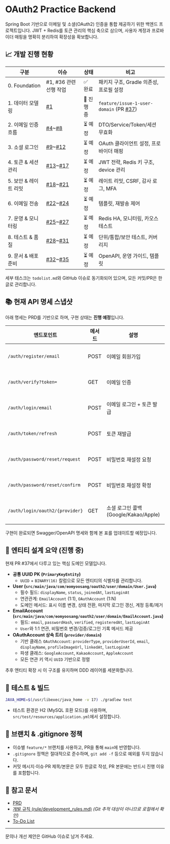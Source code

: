 # OAuth2 Practice Backend

Spring Boot 기반으로 이메일 및 소셜(OAuth2) 인증을 통합 제공하기 위한 백엔드 프로젝트입니다. JWT + Redis를 토큰 관리의 핵심 축으로 삼으며, 사용자 계정과 프로바이더 매핑을 명확히 분리하여 확장성을 확보합니다.

## 📈 개발 진행 현황
| 구분 | 이슈 | 상태 | 비고 |
| --- | --- | --- | --- |
| 0. Foundation | #1, #36 관련 선행 작업 | ✅ 완료 | 패키지 구조, Gradle 의존성, 프로필 설정 | 
| 1. 데이터 모델링 | [#1](https://github.com/EomYoosang/oauth2-practice-opencode/issues/1) | 🚧 진행 중 | `feature/issue-1-user-domain` (PR [#37](https://github.com/EomYoosang/oauth2-practice-opencode/pull/37)) |
| 2. 이메일 인증 흐름 | [#4](https://github.com/EomYoosang/oauth2-practice-opencode/issues/4)~[#8](https://github.com/EomYoosang/oauth2-practice-opencode/issues/8) | ⏳ 예정 | DTO/Service/Token/세션 무효화 | 
| 3. 소셜 로그인 | [#9](https://github.com/EomYoosang/oauth2-practice-opencode/issues/9)~[#12](https://github.com/EomYoosang/oauth2-practice-opencode/issues/12) | ⏳ 예정 | OAuth 클라이언트 설정, 프로바이더 매핑 |
| 4. 토큰 & 세션 관리 | [#13](https://github.com/EomYoosang/oauth2-practice-opencode/issues/13)~[#17](https://github.com/EomYoosang/oauth2-practice-opencode/issues/17) | ⏳ 예정 | JWT 전략, Redis 키 구조, device 관리 |
| 5. 보안 & 레이트 리밋 | [#18](https://github.com/EomYoosang/oauth2-practice-opencode/issues/18)~[#21](https://github.com/EomYoosang/oauth2-practice-opencode/issues/21) | ⏳ 예정 | 레이트 리밋, CSRF, 감사 로그, MFA |
| 6. 이메일 전송 | [#22](https://github.com/EomYoosang/oauth2-practice-opencode/issues/22)~[#24](https://github.com/EomYoosang/oauth2-practice-opencode/issues/24) | ⏳ 예정 | 템플릿, 재발송 제어 |
| 7. 운영 & 모니터링 | [#25](https://github.com/EomYoosang/oauth2-practice-opencode/issues/25)~[#27](https://github.com/EomYoosang/oauth2-practice-opencode/issues/27) | ⏳ 예정 | Redis HA, 모니터링, 카오스 테스트 |
| 8. 테스트 & 품질 | [#28](https://github.com/EomYoosang/oauth2-practice-opencode/issues/28)~[#31](https://github.com/EomYoosang/oauth2-practice-opencode/issues/31) | ⏳ 예정 | 단위/통합/보안 테스트, 커버리지 |
| 9. 문서 & 배포 준비 | [#32](https://github.com/EomYoosang/oauth2-practice-opencode/issues/32)~[#35](https://github.com/EomYoosang/oauth2-practice-opencode/issues/35) | ⏳ 예정 | OpenAPI, 운영 가이드, 템플릿 |

세부 태스크는 `todolist.md`와 GitHub 이슈로 동기화되어 있으며, 모든 커밋/PR은 한글로 관리합니다.

## 📚 현재 API 명세 스냅샷
아래 명세는 PRD를 기반으로 하며, 구현 상태는 **진행 예정**입니다.

| 엔드포인트 | 메서드 | 설명 | 상태 |
| --- | --- | --- | --- |
| `/auth/register/email` | POST | 이메일 회원가입 | ⏳ 예정 |
| `/auth/verify?token=` | GET | 이메일 인증 | ⏳ 예정 |
| `/auth/login/email` | POST | 이메일 로그인 + 토큰 발급 | ⏳ 예정 |
| `/auth/token/refresh` | POST | 토큰 재발급 | ⏳ 예정 |
| `/auth/password/reset/request` | POST | 비밀번호 재설정 요청 | ⏳ 예정 |
| `/auth/password/reset/confirm` | POST | 비밀번호 재설정 확정 | ⏳ 예정 |
| `/auth/login/oauth2/{provider}` | GET | 소셜 로그인 콜백 (Google/Kakao/Apple) | ⏳ 예정 |

구현이 완료되면 Swagger/OpenAPI 명세와 함께 본 표를 업데이트할 예정입니다.

## 🧱 엔티티 설계 요약 (진행 중)
현재 PR #37에서 다루고 있는 핵심 도메인 모델입니다.

- **공통 UUID PK (`PrimaryKeyEntity`)**
  - `UUID` + `BINARY(16)` 칼럼으로 모든 엔티티의 식별자를 관리합니다.
- **User (`src/main/java/com/eomyoosang/oauth2/user/domain/User.java`)**
  - 필수 필드: `displayName`, `status`, `joinedAt`, `lastLoginAt`
  - 연관관계: `EmailAccount` (1:1), `OAuthAccount` (1:N)
  - 도메인 메서드: 표시 이름 변경, 상태 전환, 마지막 로그인 갱신, 계정 등록/제거
- **EmailAccount (`src/main/java/com/eomyoosang/oauth2/user/domain/EmailAccount.java`)**
  - 필드: `email`, `passwordHash`, `verified`, `registeredAt`, `lastLoginAt`
  - `User`와 1:1 연관, 비밀번호 변경/검증/로그인 기록 메서드 제공
- **OAuthAccount 상속 트리 (`provider/domain`)**
  - 기반 클래스 `OAuthAccount`: `providerType`, `providerUserId`, `email`, `displayName`, `profileImageUrl`, `linkedAt`, `lastLoginAt`
  - 파생 클래스: `GoogleAccount`, `KakaoAccount`, `AppleAccount`
  - 모든 연관 키 역시 `UUID` 기반으로 정렬

추후 엔티티 확장 시 이 구조를 유지하며 DDD 레이어를 세분화합니다.

## 🧪 테스트 & 빌드
```bash
JAVA_HOME=$(/usr/libexec/java_home -v 17) ./gradlew test
```
- 테스트 환경은 H2 (MySQL 호환 모드)를 사용하며, `src/test/resources/application.yml`에서 설정합니다.

## 🔀 브랜치 & .gitignore 정책
- 이슈별 `feature/*` 브랜치를 사용하고, PR을 통해 `main`에 반영합니다.
- `.gitignore` 정책은 절대적으로 준수하며, `git add -f` 등으로 예외를 두지 않습니다.
- 커밋 메시지·이슈·PR 제목/본문은 모두 한글로 작성, PR 본문에는 반드시 진행 이유를 포함합니다.

## 📄 참고 문서
- [PRD](prd.md)
- [개발 규칙 (rule/development_rules.md)](rule/development_rules.md) *(Git 추적 대상이 아니므로 로컬에서 확인)*
- [To-Do List](todolist.md)

---
문의나 개선 제안은 GitHub 이슈로 남겨 주세요.
